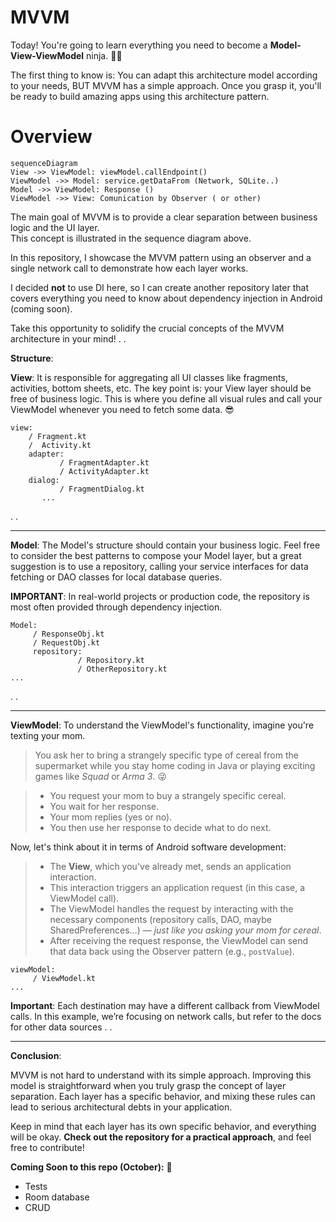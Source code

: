 # MVVM


Today! You're going to learn everything you need to become a **Model-View-ViewModel** ninja. 🥷🏽

The first thing to know is: You can adapt this architecture model according to your needs, BUT MVVM has a simple approach. Once you grasp it, you'll be ready to build amazing apps using this architecture pattern.

# Overview

```mermaid
sequenceDiagram
View ->> ViewModel: viewModel.callEndpoint()
ViewModel ->> Model: service.getDataFrom (Network, SQLite..)
Model ->> ViewModel: Response ()
ViewModel ->> View: Comunication by Observer ( or other)
```

The main goal of MVVM is to provide a clear separation between business logic and the UI layer.  
This concept is illustrated in the sequence diagram above.

In this repository, I showcase the MVVM pattern using an observer and a single network call to demonstrate how each layer works.

I decided **not** to use DI here, so I can create another repository later that covers everything you need to know about dependency injection in Android (coming soon).

Take this opportunity to solidify the crucial concepts of the MVVM architecture in your mind!
.
.

**Structure**: 


**View**: It is responsible for aggregating all UI classes like fragments, activities, bottom sheets, etc. The key point is: your View layer should be free of business logic. This is where you define all visual rules and call your ViewModel whenever you need to fetch some data. 😎

````
view: 
	/ Fragment.kt
	/  Activity.kt
	adapter: 
		   / FragmentAdapter.kt
           / ActivityAdapter.kt
    dialog:  
		   / FragmentDialog.kt
	   ...
````

.
.
___
**Model**: The Model's structure should contain your business logic. Feel free to consider the best patterns to compose your Model layer, but a great suggestion is to use a repository, calling your service interfaces for data fetching or DAO classes for local database queries.

**IMPORTANT**: In real-world projects or production code, the repository is most often provided through dependency injection.

````
Model:
     / ResponseObj.kt
	 / RequestObj.kt 
	 repository: 
			   / Repository.kt
		       / OtherRepository.kt
...
````
  
  .
  .
___
**ViewModel**: To understand the ViewModel's functionality, imagine you're texting your mom.

> You ask her to bring a strangely specific type of cereal from the supermarket while you stay home coding in Java or playing exciting games like _Squad_ or _Arma 3_. 😜

> -   You request your mom to buy a strangely specific cereal.
> -   You wait for her response.
> -   Your mom replies (yes or no).
> -   You then use her response to decide what to do next.

Now, let's think about it in terms of Android software development:

> -   The **View**, which you've already met, sends an application interaction.
> -   This interaction triggers an application request (in this case, a ViewModel call).
> -   The ViewModel handles the request by interacting with the necessary components (repository calls, DAO, maybe SharedPreferences…) — _just like you asking your mom for cereal_.
> -   After receiving the request response, the ViewModel can send that data back using the Observer pattern (e.g., `postValue`).

````
viewModel:
     / ViewModel.kt
...
````

**Important**: Each destination may have a different callback from ViewModel calls. In this example, we’re focusing on network calls, but refer to the docs for other data sources
.
.
***

**Conclusion**:

MVVM is not hard to understand with its simple approach. Improving this model is straightforward when you truly grasp the concept of layer separation. Each layer has a specific behavior, and mixing these rules can lead to serious architectural debts in your application.

Keep in mind that each layer has its own specific behavior, and everything will be okay. **Check out the repository for a practical approach**, and feel free to contribute!

**Coming Soon to this repo (October):** 🚀

-   Tests
-   Room database
-   CRUD
